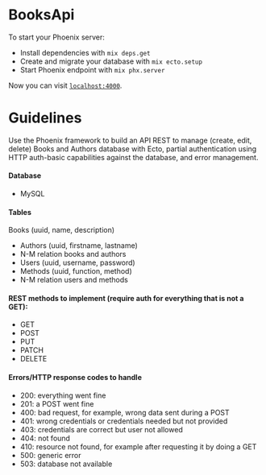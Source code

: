 # BooksApi

To start your Phoenix server:

  * Install dependencies with `mix deps.get`
  * Create and migrate your database with `mix ecto.setup`
  * Start Phoenix endpoint with `mix phx.server`

Now you can visit [`localhost:4000`](http://localhost:4000).

# Guidelines
Use the Phoenix framework to build an API REST to manage (create, edit, delete) Books and Authors database with Ecto, partial authentication using HTTP auth-basic capabilities against the database, and error management.

#### Database
* MySQL

#### Tables
Books (uuid, name, description)

* Authors (uuid, firstname, lastname)
* N-M relation books and authors
* Users (uuid, username, password)
* Methods (uuid, function, method)
* N-M relation users and methods

#### REST methods to implement (require auth for everything that is not a GET):
* GET
* POST
* PUT
* PATCH
* DELETE

#### Errors/HTTP response codes to handle
* 200: everything went fine
* 201: a POST went fine
* 400: bad request, for example, wrong data sent during a POST
* 401: wrong credentials or credentials needed but not provided
* 403: credentials are correct but user not allowed
* 404: not found
* 410: resource not found, for example after requesting it by doing a GET
* 500: generic error
* 503: database not available
